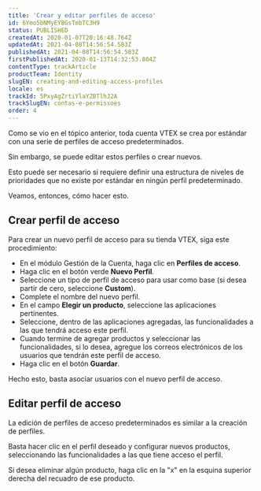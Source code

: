 ```yaml
---
title: 'Crear y editar perfiles de acceso'
id: 6Ymo5bNMyEYBGsTmbTC3H9
status: PUBLISHED
createdAt: 2020-01-07T20:16:48.764Z
updatedAt: 2021-04-08T14:56:54.583Z
publishedAt: 2021-04-08T14:56:54.583Z
firstPublishedAt: 2020-01-13T14:32:53.804Z
contentType: trackArticle
productTeam: Identity
slugEN: creating-and-editing-access-profiles
locale: es
trackId: 5PxyAgZrtiYlaYZBTlhJ2A
trackSlugEN: contas-e-permissoes
order: 4
---
```


Como se vio en el tópico anterior, toda cuenta VTEX se crea por estándar con una serie de perfiles de acceso predeterminados.

Sin embargo, se puede editar estos perfiles o crear nuevos.

Esto puede ser necesario si requiere definir una estructura de niveles de prioridades que no existe por estándar en ningún perfil predeterminado.

Veamos, entonces, cómo hacer esto.

## Crear perfil de acceso

Para crear un nuevo perfil de acceso para su tienda VTEX, siga este procedimiento:
- En el módulo Gestión de la Cuenta, haga clic en **Perfiles de acceso**.
- Haga clic en el botón verde **Nuevo Perfil**.
- Seleccione un tipo de perfil de acceso para usar como base (si desea partir de cero, seleccione **Custom**).
- Complete el nombre del nuevo perfil.
- En el campo **Elegir un producto**, seleccione las aplicaciones pertinentes.
- Seleccione, dentro de las aplicaciones agregadas, las funcionalidades a las que tendrá acceso este perfil.
- Cuando termine de agregar productos y seleccionar las funcionalidades, si lo desea, agregue los correos electrónicos de los usuarios que tendrán este perfil de acceso.
- Haga clic en el botón **Guardar**.

Hecho esto, basta asociar usuarios con el nuevo perfil de acceso.


## Editar perfil de acceso

La edición de perfiles de acceso predeterminados es similar a la creación de perfiles.

Basta hacer clic en el perfil deseado y configurar nuevos productos, seleccionando las funcionalidades a las que tiene acceso el perfil.

Si desea eliminar algún producto, haga clic en la "x" en la esquina superior derecha del recuadro de ese producto.

